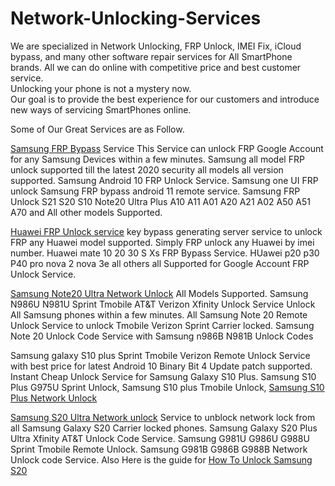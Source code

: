# Network-Unlocking-Services
We are specialized in Network Unlocking, FRP Unlock, IMEI Fix, iCloud bypass, and many other software repair services for All SmartPhone brands.  All we can do online with competitive price and best customer service.   
Unlocking your phone is not a mystery now.  
Our goal is to provide the best experience for our customers and introduce new ways of servicing SmartPhones online. 

Some of Our Great Services are as Follow.

<a href="https://unlockerplus.com/product/samsung-all-model-frp-google-account-remove-instant-server/">Samsung FRP Bypass</a> Service
This Service can unlock FRP Google Account for any Samsung Devices within a few minutes. Samsung all model FRP unlock supported till the latest 2020 security all models all version supported. Samsung Android 10  FRP Unlock Service. Samsung one UI FRP unlock Samsung FRP bypass android 11 remote service. 
Samsung FRP Unlock S21 S20 S10 Note20 Ultra Plus A10 A11 A01 A20 A21 A02 A50 A51 A70 and All other models Supported.

<a href="https://unlockerplus.com/product/huawei-all-models-frp-google-account-remove-including-mate-20-p30-pro/">Huawei FRP Unlock service</a>
 key bypass generating server service to unlock FRP any Huawei model supported. Simply FRP unlock any Huawei by imei number. Huawei mate 10 20 30 S Xs FRP Bypass Service. HUawei p20 p30 P40 pro nova 2 nova 3e all others all Supported for Google Account FRP Unlock Service.

 <a href="https://unlockerplus.com/product/samsung-galaxy-note-20-network-unlock/">Samsung Note20 Ultra Network Unlock</a> All Models Supported.
Samsung N986U N981U Sprint Tmobile AT&T Verizon Xfinity Unlock Service
Unlock All Samsung phones within a few minutes. All Samsung Note 20 Remote Unlock Service to unlock Tmobile Verizon Sprint Carrier locked.
Samsung Note 20 Unlock Code Service with Samsung n986B N981B Unlock Codes

Samsung galaxy S10 plus Sprint Tmobile Verizon Remote Unlock Service with best price for latest Android 10 Binary Bit 4 Update patch supported. Instant Cheap Unlock Service for Samsung Galaxy S10 Plus. Samsung S10 Plus G975U Sprint Unlock, Samsung S10 plus Tmobile Unlock, <a href="https://unlockerplus.com/product/samsung-s10-tmobile-sprint-verizon-network-unlock/">Samsung S10 Plus Network Unlock</a>

<a href="https://unlockerplus.com/product/samsung-galaxy-s20-network-unlock/">Samsung S20 Ultra Network unlock</a> Service to unblock network lock from all Samsung Galaxy S20 Carrier locked phones. Samsung Galaxy S20 Plus Ultra  Xfinity AT&T Unlock Code Service. 
Samsung G981U G986U G988U Sprint Tmobile Remote Unlock. Samsung G981B G986B G988B Network Unlock code Service. 
Also Here is the guide for <a href="https://unlockerplus.com/how-to-unlock-samsung-s20-s20-plus-s20-ultra/">How To Unlock Samsung S20</a> 
